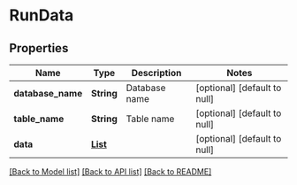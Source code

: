 # RunData
## Properties

| Name | Type | Description | Notes |
|------------ | ------------- | ------------- | -------------|
| **database\_name** | **String** | Database name | [optional] [default to null] |
| **table\_name** | **String** | Table name | [optional] [default to null] |
| **data** | [**List**](map.md) |  | [optional] [default to null] |

[[Back to Model list]](../README.md#documentation-for-models) [[Back to API list]](../README.md#documentation-for-api-endpoints) [[Back to README]](../README.md)

